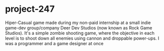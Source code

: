 # project-247
Hiper-Casual game made during my non-paid internship at a small indie game-dev group/company Deer Dev Studios (now known as Rock Game Studios).
It's a simple zombie shooting game, where the objective in each level is to shoot down all enemies using cannon and droppable power-ups.
I was a programmer and a game designer at once
